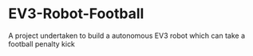 # EV3-Robot-Football
A project undertaken to build a autonomous EV3 robot which can take a football penalty kick
